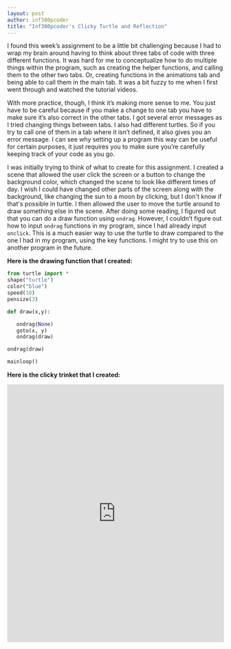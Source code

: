 ```yaml
---
layout: post
author: inf380pcoder
title: "Inf380pcoder's Clicky Turtle and Reflection"
---
```




I found this week’s assignment to be a little bit challenging because I had to wrap my brain around having to think about three tabs of code with three different functions. It was hard for me to conceptualize how to do multiple things within the program, such as creating the helper functions, and calling them to the other two tabs. Or, creating functions in the animations tab and being able to call them in the main tab. It was a bit fuzzy to me when I first went through and watched the tutorial videos. 

With more practice, though, I think it’s making more sense to me. You just have to be careful because if you make a change to one tab you have to make sure it’s also correct in the other tabs. I got several error messages as I tried changing things between tabs. I also had different turtles. So if you try to call one of them in a tab where it isn’t defined, it also gives you an error message. I can see why setting up a program this way can be useful for certain purposes, it just requires you to make sure you’re carefully keeping track of your code as you go. 

I was initially trying to think of what to create for this assignment. I created a scene that allowed the user click the screen or a button to change the background color, which changed the scene to look like different times of day. I wish I could have changed other parts of the screen along with the background, like changing the sun to a moon by clicking, but I don't know if that's possible in turtle. I then allowed the user to move the turtle around to draw something else in the scene. After doing some reading, I figured out that you can do a draw function using `ondrag`. However, I couldn’t figure out how to input `ondrag` functions in my program, since I had already input `onclick`. This is a much easier way to use the turtle to draw compared to the one I had in my program, using the key functions. I might try to use this on another program in the future. 

**Here is the drawing function that I created:**

 ```python
from turtle import *
shape("turtle")
color("blue")
speed(10)
pensize(3)
 
def draw(x,y):
 
    ondrag(None)
    goto(x, y)
    ondrag(draw)
 
ondrag(draw)
 
mainloop()
```

**Here is the clicky trinket that I created:**

<iframe src="https://trinket.io/embed/python/6459a413a5" width="100%" height="600" frameborder="0" marginwidth="0" marginheight="0" allowfullscreen></iframe>
